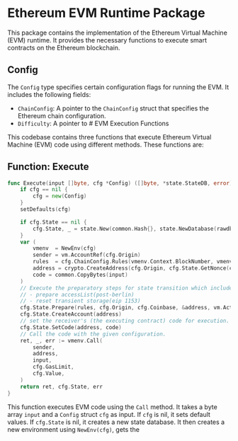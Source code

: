 # Ethereum EVM Runtime Package

This package contains the implementation of the Ethereum Virtual Machine (EVM) runtime. It provides the necessary functions to execute smart contracts on the Ethereum blockchain.

## Config

The `Config` type specifies certain configuration flags for running the EVM. It includes the following fields:

- `ChainConfig`: A pointer to the `ChainConfig` struct that specifies the Ethereum chain configuration.
- `Difficulty`: A pointer to # EVM Execution Functions

This codebase contains three functions that execute Ethereum Virtual Machine (EVM) code using different methods. These functions are:

## Function: Execute

```go
func Execute(input []byte, cfg *Config) ([]byte, *state.StateDB, error) {
	if cfg == nil {
		cfg = new(Config)
	}
	setDefaults(cfg)

	if cfg.State == nil {
		cfg.State, _ = state.New(common.Hash{}, state.NewDatabase(rawdb.NewMemoryDatabase()), nil)
	}
	var (
		vmenv  = NewEnv(cfg)
		sender = vm.AccountRef(cfg.Origin)
		rules  = cfg.ChainConfig.Rules(vmenv.Context.BlockNumber, vmenv.Context.Random != nil, vmenv.Context.Time)
		address = crypto.CreateAddress(cfg.Origin, cfg.State.GetNonce(cfg.Origin))
		code = common.CopyBytes(input)
	)
	// Execute the preparatory steps for state transition which includes:
	// - prepare accessList(post-berlin)
	// - reset transient storage(eip 1153)
	cfg.State.Prepare(rules, cfg.Origin, cfg.Coinbase, &address, vm.ActivePrecompiles(rules), nil)
	cfg.State.CreateAccount(address)
	// set the receiver's (the executing contract) code for execution.
	cfg.State.SetCode(address, code)
	// Call the code with the given configuration.
	ret, _, err := vmenv.Call(
		sender,
		address,
		input,
		cfg.GasLimit,
		cfg.Value,
	)
	return ret, cfg.State, err
}
```

This function executes EVM code using the `Call` method. It takes a byte array `input` and a `Config` struct `cfg` as input. If `cfg` is nil, it sets default values. If `cfg.State` is nil, it creates a new state database. It then creates a new environment using `NewEnv(cfg)`, gets the